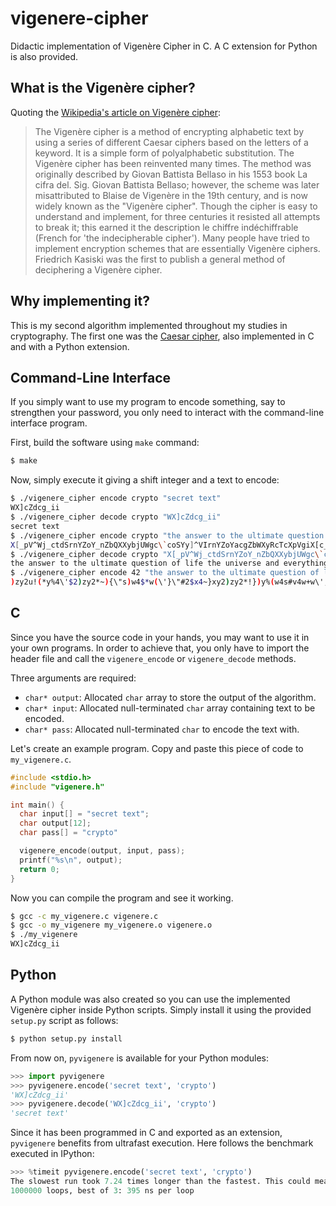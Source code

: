 # vigenere-cipher
Didactic implementation of Vigenère Cipher in C. A C extension for Python is also provided.

## What is the Vigenère cipher?

Quoting the [Wikipedia's article on Vigenère cipher](https://en.wikipedia.org/wiki/Vigen%C3%A8re_cipher):

> The Vigenère cipher is a method of encrypting alphabetic text by using a series of different Caesar ciphers based on the letters of a keyword. It is a simple form of polyalphabetic substitution.
The Vigenère cipher has been reinvented many times. The method was originally described by Giovan Battista Bellaso in his 1553 book La cifra del. Sig. Giovan Battista Bellaso; however, the scheme was later misattributed to Blaise de Vigenère in the 19th century, and is now widely known as the "Vigenère cipher".
Though the cipher is easy to understand and implement, for three centuries it resisted all attempts to break it; this earned it the description le chiffre indéchiffrable (French for 'the indecipherable cipher'). Many people have tried to implement encryption schemes that are essentially Vigenère ciphers. Friedrich Kasiski was the first to publish a general method of deciphering a Vigenère cipher.

## Why implementing it?

This is my second algorithm implemented throughout my studies in cryptography. The first one was the [Caesar cipher](https://github.com/matheusportela/caesar-cipher), also implemented in C and with a Python extension.

## Command-Line Interface
If you simply want to use my program to encode something, say to strengthen your password, you only need to interact with the command-line interface program.

First, build the software using `make` command:
```bash
$ make
```

Now, simply execute it giving a shift integer and a text to encode:
```bash
$ ./vigenere_cipher encode crypto "secret text"
WX]cZdcg_ii
$ ./vigenere_cipher decode crypto "WX]cZdcg_ii"
secret text
$ ./vigenere_cipher encode crypto "the answer to the ultimate question of life the universe and everything"
X[_pV^Wj_ctdSrnYZoY_nZbQXXybjUWgc\`coSYy]^VIrnYZoYacgZbWXyRcTcXpVgiX[c_\
$ ./vigenere_cipher decode crypto "X[_pV^Wj_ctdSrnYZoY_nZbQXXybjUWgc\`coSYy]^VIrnYZoYacgZbWXyRcTcXpVgiX[c_\\"
the answer to the ultimate question of life the universe and everything
$ ./vigenere_cipher encode 42 "the answer to the ultimate question of life the universe and everything"
)zy2u!(*y%4\'$2)zy2*~){\"s)w4$*w(\'}\"#2$x4~}xy2)zy2*!})y%(w4s#v4w+w\',)z}!{
```

## C
Since you have the source code in your hands, you may want to use it in your own programs. In order to achieve that, you only have to import the header file and call the `vigenere_encode` or `vigenere_decode` methods.

Three arguments are required:
* `char* output`: Allocated `char` array to store the output of the algorithm.
* `char* input`: Allocated null-terminated `char` array containing text to be encoded.
* `char* pass`: Allocated null-terminated `char` to encode the text with.

Let's create an example program. Copy and paste this piece of code to `my_vigenere.c`.
```c
#include <stdio.h>
#include "vigenere.h"

int main() {
  char input[] = "secret text";
  char output[12];
  char pass[] = "crypto"

  vigenere_encode(output, input, pass);
  printf("%s\n", output);
  return 0;
}
```

Now you can compile the program and see it working.
```bash
$ gcc -c my_vigenere.c vigenere.c
$ gcc -o my_vigenere my_vigenere.o vigenere.o
$ ./my_vigenere
WX]cZdcg_ii
```

## Python
A Python module was also created so you can use the implemented Vigenère cipher inside Python scripts. Simply install it using the provided `setup.py` script as follows:
```bash
$ python setup.py install
```

From now on, `pyvigenere` is available for your Python modules:
```python
>>> import pyvigenere
>>> pyvigenere.encode('secret text', 'crypto')
'WX]cZdcg_ii'
>>> pyvigenere.decode('WX]cZdcg_ii', 'crypto')
'secret text'
```

Since it has been programmed in C and exported as an extension, `pyvigenere` benefits from ultrafast execution. Here follows the benchmark executed in IPython:
```python
>>> %timeit pyvigenere.encode('secret text', 'crypto')
The slowest run took 7.24 times longer than the fastest. This could mean that an intermediate result is being cached
1000000 loops, best of 3: 395 ns per loop
```
